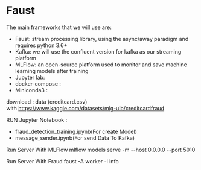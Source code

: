 # Faust



The main frameworks that we will use are:

 - Faust: stream processing library, using the async/away paradigm and requires python 3.6+
 - Kafka: we will use the confluent version for kafka as our streaming platform
 - MLFlow: an open-source platform used to monitor and save machine learning models after training
 - Jupyter lab: 
 - docker-compose : 
 - Miniconda3 : 

download : data (creditcard.csv)  
with https://www.kaggle.com/datasets/mlg-ulb/creditcardfraud


RUN Jupyter Notebook :
 - fraud_detection_training.ipynb(For create Model)
 - message_sender.ipynb(For send Data To Kafka)

Run Server With MLFlow
mlflow models serve -m <Model Filename> --host 0.0.0.0 --port 5010


Run Server With Fraud
faust -A <FileFraud Python> worker -l info